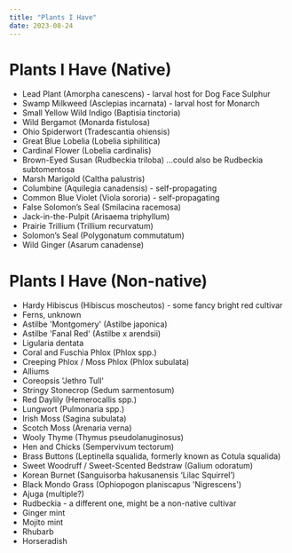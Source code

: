 ```yaml
---
title: "Plants I Have"
date: 2023-08-24
---
```


# Plants I Have (Native)
- Lead Plant (Amorpha canescens) - larval host for Dog Face Sulphur
- Swamp Milkweed (Asclepias incarnata) - larval host for Monarch
- Small Yellow Wild Indigo (Baptisia tinctoria)
- Wild Bergamot (Monarda fistulosa)
- Ohio Spiderwort (Tradescantia ohiensis)
- Great Blue Lobelia (Lobelia siphilitica)
- Cardinal Flower (Lobelia cardinalis)
- Brown-Eyed Susan (Rudbeckia triloba) …could also be Rudbeckia subtomentosa
- Marsh Marigold (Caltha palustris)
- Columbine (Aquilegia canadensis) - self-propagating
- Common Blue Violet (Viola sororia) - self-propagating
- False Solomon’s Seal (Smilacina racemosa)
- Jack-in-the-Pulpit (Arisaema triphyllum)
- Prairie Trillium (Trillium recurvatum)
- Solomon’s Seal (Polygonatum commutatum)
- Wild Ginger (Asarum canadense)

# Plants I Have (Non-native)
- Hardy Hibiscus (Hibiscus moscheutos) - some fancy bright red cultivar
- Ferns, unknown
- Astilbe 'Montgomery' (Astilbe japonica)
- Astilbe 'Fanal Red' (Astilbe x arendsii)
- Ligularia dentata
- Coral and Fuschia Phlox (Phlox spp.)
- Creeping Phlox / Moss Phlox (Phlox subulata)
- Alliums
- Coreopsis 'Jethro Tull'
- Stringy Stonecrop (Sedum sarmentosum)
- Red Daylily (Hemerocallis spp.)
- Lungwort (Pulmonaria spp.)
- Irish Moss (Sagina subulata)
- Scotch Moss (Arenaria verna)
- Wooly Thyme (Thymus pseudolanuginosus)
- Hen and Chicks (Sempervivum tectorum)
- Brass Buttons (Leptinella squalida, formerly known as Cotula squalida)
- Sweet Woodruff / Sweet-Scented Bedstraw (Galium odoratum)
- Korean Burnet (Sanguisorba hakusanensis ‘Lilac Squirrel’)
- Black Mondo Grass (Ophiopogon planiscapus 'Nigrescens')
- Ajuga (multiple?)
- Rudbeckia - a different one, might be a non-native cultivar
- Ginger mint
- Mojito mint
- Rhubarb
- Horseradish

